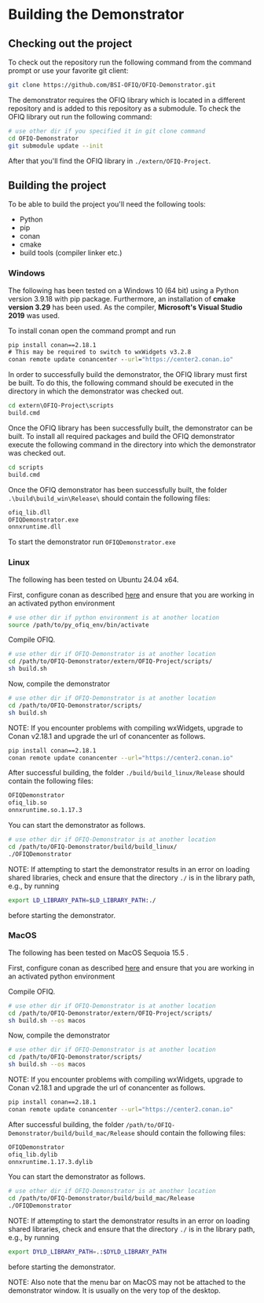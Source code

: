 # Building the Demonstrator

## Checking out the project

To check out the repository run the following command from the command prompt or use your favorite git client:

``` bash
git clone https://github.com/BSI-OFIQ/OFIQ-Demonstrator.git
```

The demonstrator requires the OFIQ library which is located in a different repository and is added to this repository as a submodule. To check the OFIQ library out run the following command:

``` bash
# use other dir if you specified it in git clone command
cd OFIQ-Demonstrator
git submodule update --init
```

After that you'll find the OFIQ library in `./extern/OFIQ-Project`.

## Building the project

To be able to build the project you'll need the following tools:

- Python
- pip
- conan
- cmake
- build tools (compiler linker etc.)

### Windows

The following has been tested on a Windows 10 (64 bit) using a Python version 3.9.18 with pip package. Furthermore, an installation
of **cmake version 3.29** has been used. As the compiler, **Microsoft's Visual Studio 2019** was used.

To install conan open the command prompt and run

``` cmd
pip install conan==2.18.1
# This may be required to switch to wxWidgets v3.2.8
conan remote update conancenter --url="https://center2.conan.io"
```



In order to successfully build the demonstrator, the OFIQ library must first be built. To do this, the following command should be executed in the directory in which the demonstrator was checked out.

``` cmd
cd extern\OFIQ-Project\scripts
build.cmd
```

Once the OFIQ library has been successfully built, the demonstrator can be built. To install all required packages and build the OFIQ demonstrator execute the following command in the directory into which the demonstrator was checked out.

``` cmd
cd scripts
build.cmd
```

Once the OFIQ demonstrator has been successfully built, the folder `.\build\build_win\Release\` should contain the following files:

``` cmd
ofiq_lib.dll
OFIQDemonstrator.exe
onnxruntime.dll
```

To start the demonstrator run `OFIQDemonstrator.exe`

### Linux

The following has been tested on Ubuntu 24.04 x64. 

First, configure conan as described [here](https://github.com/BSI-OFIQ/OFIQ-Project/blob/main/BUILD.md#ubuntu-2404-x86_64) and ensure that you are working in an activated python environment
 
``` bash
# use other dir if python environment is at another location
source /path/to/py_ofiq_env/bin/activate
```

Compile OFIQ.

``` bash
# use other dir if OFIQ-Demonstrator is at another location
cd /path/to/OFIQ-Demonstrator/extern/OFIQ-Project/scripts/
sh build.sh
```

Now, compile the demonstrator

``` bash
# use other dir if OFIQ-Demonstrator is at another location
cd /path/to/OFIQ-Demonstrator/scripts/
sh build.sh
```

NOTE: If you encounter problems with compiling wxWidgets, upgrade to Conan v2.18.1 and upgrade
the url of conancenter as follows.
``` bash
pip install conan==2.18.1
conan remote update conancenter --url="https://center2.conan.io"
```

After successful building, the folder `./build/build_linux/Release` should contain the following files:

``` bash
OFIQDemonstrator
ofiq_lib.so
onnxruntime.so.1.17.3
```

You can start the demonstrator as follows.

``` bash
# use other dir if OFIQ-Demonstrator is at another location
cd /path/to/OFIQ-Demonstrator/build/build_linux/
./OFIQDemonstrator
```

NOTE: If attempting to start the demonstrator results in an error on loading shared libraries, check and ensure that the directory `./` is in the library path, e.g., by running
``` bash
export LD_LIBRARY_PATH=$LD_LIBRARY_PATH:./
```
before starting the demonstrator.

### MacOS

The following has been tested on MacOS Sequoia 15.5 . 

First, configure conan as described [here](https://github.com/BSI-OFIQ/OFIQ-Project/blob/main/BUILD.md#macos-arm64) and ensure that you are working in an activated python environment

Compile OFIQ.

``` bash
# use other dir if OFIQ-Demonstrator is at another location
cd /path/to/OFIQ-Demonstrator/extern/OFIQ-Project/scripts/
sh build.sh --os macos
```

Now, compile the demonstrator

``` bash
# use other dir if OFIQ-Demonstrator is at another location
cd /path/to/OFIQ-Demonstrator/scripts/
sh build.sh --os macos
```

NOTE: If you encounter problems with compiling wxWidgets, upgrade to Conan v2.18.1 and upgrade
the url of conancenter as follows.
``` bash
pip install conan==2.18.1
conan remote update conancenter --url="https://center2.conan.io"
```

After successful building, the folder `/path/to/OFIQ-Demonstrator/build/build_mac/Release` should contain the following files:

``` bash
OFIQDemonstrator
ofiq_lib.dylib
onnxruntime.1.17.3.dylib
```

You can start the demonstrator as follows.

``` bash
# use other dir if OFIQ-Demonstrator is at another location
cd /path/to/OFIQ-Demonstrator/build/build_mac/Release
./OFIQDemonstrator
```

NOTE: If attempting to start the demonstrator results in an error on loading shared libraries, check and ensure that the directory `./` is in the library path, e.g., by running
``` bash
export DYLD_LIBRARY_PATH=.:$DYLD_LIBRARY_PATH
```
before starting the demonstrator.

NOTE: Also note that the menu bar on MacOS may not be attached to the demonstrator window. It is usually on the very top of the desktop.